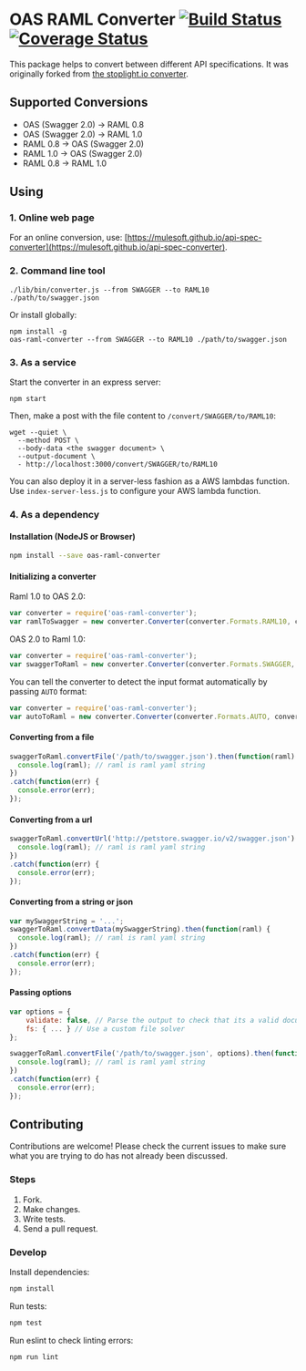 # OAS RAML Converter [![Build Status](https://travis-ci.org/mulesoft/api-spec-converter.svg)](https://travis-ci.org/mulesoft/api-spec-converter) [![Coverage Status](https://coveralls.io/repos/mulesoft/api-spec-converter/badge.svg?branch=master&service=github)](https://coveralls.io/github/mulesoft/api-spec-converter?branch=master)

This package helps to convert between different API specifications. It was originally forked from [the stoplight.io converter](https://github.com/stoplightio/api-spec-converter). 

## Supported Conversions

- OAS (Swagger 2.0) -> RAML 0.8
- OAS (Swagger 2.0) -> RAML 1.0
- RAML 0.8 -> OAS (Swagger 2.0)
- RAML 1.0 -> OAS (Swagger 2.0)
- RAML 0.8 -> RAML 1.0

## Using

### 1. Online web page

For an online conversion, use: [https://mulesoft.github.io/api-spec-converter](https://mulesoft.github.io/api-spec-converter).

### 2. Command line tool

```
./lib/bin/converter.js --from SWAGGER --to RAML10 ./path/to/swagger.json
```

Or install globally:

```
npm install -g
oas-raml-converter --from SWAGGER --to RAML10 ./path/to/swagger.json
```

### 3. As a service

Start the converter in an express server:
```
npm start
```

Then, make a post with the file content to `/convert/SWAGGER/to/RAML10`:
```
wget --quiet \
  --method POST \
  --body-data <the swagger document> \
  --output-document \
  - http://localhost:3000/convert/SWAGGER/to/RAML10
```

You can also deploy it in a server-less fashion as a AWS lambdas function. Use `index-server-less.js` to configure your AWS lambda function.

### 4. As a dependency

#### Installation (NodeJS or Browser)

```bash
npm install --save oas-raml-converter
```

#### Initializing a converter

Raml 1.0 to OAS 2.0:
```js
var converter = require('oas-raml-converter');
var ramlToSwagger = new converter.Converter(converter.Formats.RAML10, converter.Formats.SWAGGER);
```

OAS 2.0 to Raml 1.0:
```js
var converter = require('oas-raml-converter');
var swaggerToRaml = new converter.Converter(converter.Formats.SWAGGER, converter.Formats.RAML10);
```

You can tell the converter to detect the input format automatically by passing `AUTO` format:
```js
var converter = require('oas-raml-converter');
var autoToRaml = new converter.Converter(converter.Formats.AUTO, converter.Formats.RAML10);
```

#### Converting from a file

```js
swaggerToRaml.convertFile('/path/to/swagger.json').then(function(raml) {
  console.log(raml); // raml is raml yaml string
})
.catch(function(err) {
  console.error(err);
});
```

#### Converting from a url

```js
swaggerToRaml.convertUrl('http://petstore.swagger.io/v2/swagger.json').then(function(raml) {
  console.log(raml); // raml is raml yaml string
})
.catch(function(err) {
  console.error(err);
});
```

#### Converting from a string or json

```js
var mySwaggerString = '...';
swaggerToRaml.convertData(mySwaggerString).then(function(raml) {
  console.log(raml); // raml is raml yaml string
})
.catch(function(err) {
  console.error(err);
});
```

#### Passing options

```js
var options = {
    validate: false, // Parse the output to check that its a valid document
    fs: { ... } // Use a custom file solver
};

swaggerToRaml.convertFile('/path/to/swagger.json', options).then(function(raml) {
  console.log(raml); // raml is raml yaml string
})
.catch(function(err) {
  console.error(err);
});
```

## Contributing

Contributions are welcome! Please check the current issues to make sure what you are trying to do has not already been discussed.

### Steps

1. Fork.
2. Make changes.
3. Write tests.
4. Send a pull request.

### Develop

Install dependencies:
```bash
npm install
```

Run tests:
```bash
npm test
```

Run eslint to check linting errors:
```bash
npm run lint
```
